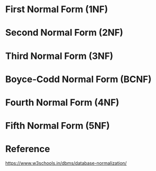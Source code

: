 # First Normal Form (1NF)
# Second Normal Form (2NF)
# Third Normal Form (3NF)
# Boyce-Codd Normal Form (BCNF)
# Fourth Normal Form (4NF)
# Fifth Normal Form (5NF)

# Reference 
https://www.w3schools.in/dbms/database-normalization/